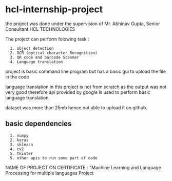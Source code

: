 # hcl-internship-project

the project was done under the supervision of Mr. Abhinav Gupta, Senior Consultant HCL TECHNOLOGIES

The project can perform folowing task :
      
      1. object detection
      2. OCR (optical character Recognition)
      3. QR code and barcode Scanner 
      4. Language translation
     
project is basic command line program but has a basic gui to upload the file in the code

language translation in this project is not from scratch as the output was not very good
therefore api provided by google is used to perform basic language translation.

dataset was more than 25mb hence not able to upload it on github.

## basic dependencies 

      1. numpy 
      2. keras
      3. sklearn
      4. cv2
      5. tkinter
      5. other apis to run some part of code
      
 
NAME OF PROJECT ON CERTIFICATE : "Machine Learning and Language Processing for multiple languages Project 
